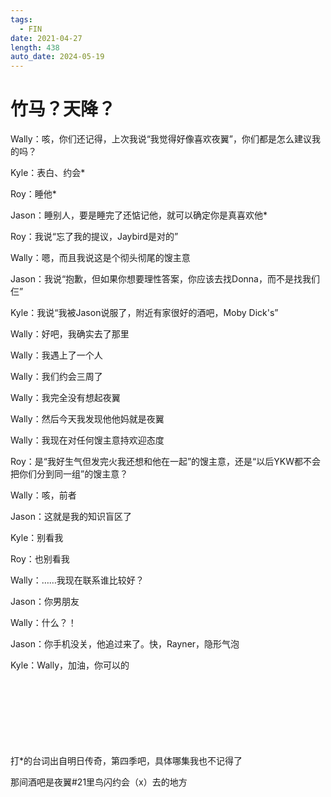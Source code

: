 ```yaml
---
tags:
  - FIN
date: 2021-04-27
length: 438
auto_date: 2024-05-19
---
```


# 竹马？天降？

Wally：咳，你们还记得，上次我说“我觉得好像喜欢夜翼”，你们都是怎么建议我的吗？

Kyle：表白、约会*

Roy：睡他*

Jason：睡别人，要是睡完了还惦记他，就可以确定你是真喜欢他*

Roy：我说“忘了我的提议，Jaybird是对的”

Wally：嗯，而且我说这是个彻头彻尾的馊主意

Jason：我说“抱歉，但如果你想要理性答案，你应该去找Donna，而不是找我们仨”

Kyle：我说“我被Jason说服了，附近有家很好的酒吧，Moby Dick's”

Wally：好吧，我确实去了那里

Wally：我遇上了一个人

Wally：我们约会三周了

Wally：我完全没有想起夜翼

Wally：然后今天我发现他他妈就是夜翼

Wally：我现在对任何馊主意持欢迎态度

Roy：是“我好生气但发完火我还想和他在一起”的馊主意，还是“以后YKW都不会把你们分到同一组”的馊主意？

Wally：咳，前者

Jason：这就是我的知识盲区了

Kyle：别看我

Roy：也别看我

Wally：……我现在联系谁比较好？

Jason：你男朋友

Wally：什么？！

Jason：你手机没关，他追过来了。快，Rayner，隐形气泡

Kyle：Wally，加油，你可以的

<br>

<br>

<br>

<br>
<br>

<br>

<br>
打*的台词出自明日传奇，第四季吧，具体哪集我也不记得了

那间酒吧是夜翼#21里鸟闪约会（x）去的地方
